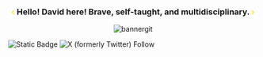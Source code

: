 <div align="center">
<h3 align="center"><span style="color:#FAEA27">&lsaquo;</span> Hello! David here! Brave, self-taught, and multidisciplinary. <span style="color:#FAEA27">&rsaquo;</span></h3>
</div>
<div align="center">
<img src="https://i.ibb.co/wQKYGtV/bannergit.png" alt="bannergit" border="0">
</div>

  
![Static Badge](https://img.shields.io/badge/code_with_me-%23FAEA27) ![X (formerly Twitter) Follow](https://img.shields.io/twitter/follow/dangelrubio)



